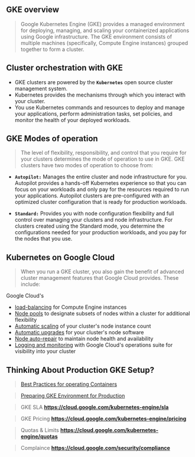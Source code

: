 ## GKE overview
> Google Kubernetes Engine (GKE) provides a managed environment for deploying, managing, and scaling your containerized applications using Google infrastructure. The GKE environment consists of multiple machines (specifically, Compute Engine instances) grouped together to form a cluster.

## Cluster orchestration with GKE
* GKE clusters are powered by the **`Kubernetes`** open source cluster management system. 
* Kubernetes provides the mechanisms through which you interact with your cluster. 
* You use Kubernetes commands and resources to deploy and manage your applications, perform administration tasks, set policies, and monitor the health of your deployed workloads.

## GKE Modes of operation
> The level of flexibility, responsibility, and control that you require for your clusters determines the mode of operation to use in GKE. GKE clusters have two modes of operation to choose from:

* **`Autopilot:`** Manages the entire cluster and node infrastructure for you. Autopilot provides a hands-off Kubernetes experience so that you can focus on your workloads and only pay for the resources required to run your applications. Autopilot clusters are pre-configured with an optimized cluster configuration that is ready for production workloads.

* **`Standard:`** Provides you with node configuration flexibility and full control over managing your clusters and node infrastructure. For clusters created using the Standard mode, you determine the configurations needed for your production workloads, and you pay for the nodes that you use.

## Kubernetes on Google Cloud
> When you run a GKE cluster, you also gain the benefit of advanced cluster management features that Google Cloud provides. These include:

Google Cloud's 
* [load-balancing](https://cloud.google.com/compute/docs/load-balancing-and-autoscaling) for Compute Engine instances
* [Node pools](https://cloud.google.com/kubernetes-engine/docs/concepts/node-pools) to designate subsets of nodes within a cluster for additional flexibility
* [Automatic scaling](https://cloud.google.com/kubernetes-engine/docs/concepts/cluster-autoscaler) of your cluster's node instance count
* [Automatic upgrades](https://cloud.google.com/kubernetes-engine/docs/how-to/node-auto-upgrades) for your cluster's node software
* [Node auto-repair](https://cloud.google.com/kubernetes-engine/docs/how-to/node-auto-repair) to maintain node health and availability
* [Logging and monitoring](https://cloud.google.com/stackdriver/docs/solutions/gke) with Google Cloud's operations suite for visibility into your cluster

## Thinking About Production GKE Setup?

> [Best Practices for operating Containers](https://cloud.google.com/architecture/best-practices-for-operating-containers)

> [Preparing GKE Environment for Production](https://cloud.google.com/architecture/prep-kubernetes-engine-for-prod)

> GKE SLA 
**https://cloud.google.com/kubernetes-engine/sla**

> GKE Pricing
**https://cloud.google.com/kubernetes-engine/pricing**

> Quotas & Limits 
**https://cloud.google.com/kubernetes-engine/quotas** 

> Complaince 
**https://cloud.google.com/security/compliance**
